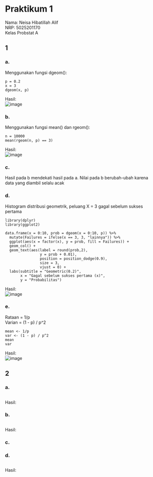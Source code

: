 # Praktikum 1 

Nama: Neisa Hibatillah Alif <br />
NRP: 5025201170 <br />
Kelas Probstat A 

## 1
### a. <br />
Menggunakan fungsi dgeom():
```
p = 0.2
x = 3
dgeom(x, p)
```
Hasil: <br />
![image](https://user-images.githubusercontent.com/72701806/162611163-2fd247e6-a2e1-47a4-b54f-78c3cc9096f9.png)

### b. <br />
Menggunakan fungsi mean() dan rgeom():
```
n = 10000
mean(rgeom(n, p) == 3)
```
Hasil: <br />
![image](https://user-images.githubusercontent.com/72701806/162611292-aa025a6d-7b81-47e6-8d0d-5e1c67c80bca.png)

### c. <br />
Hasil pada b mendekati hasil pada a. Nilai pada b berubah-ubah karena data yang diambil selalu acak

### d. <br />
Histogram distribusi geometrik, peluang X = 3 gagal sebelum sukses pertama <br />

```
library(dplyr)
library(ggplot2)

data.frame(x = 0:10, prob = dgeom(x = 0:10, p)) %>%
  mutate(Failures = ifelse(x == 3, 3, "lainnya")) %>%
  ggplot(aes(x = factor(x), y = prob, fill = Failures)) +
  geom_col() + 
  geom_text(aes(label = round(prob,2), 
                y = prob + 0.01),
                position = position_dodge(0.9),
                size = 3,
                vjust = 0) +
  labs(subtitle = "Geometric(0.2)",
       x = "Gagal sebelum sukses pertama (x)",
       y = "Probabilitas")
```
Hasil: <br />
![image](https://user-images.githubusercontent.com/72701806/162611451-7cb094ea-3cac-4864-b503-dbf5116c006e.png)

### e. <br />
Rataan = 1/p <br />
Varian = (1 - p) / p^2 <br />
```
mean <- 1/p
var <- (1 - p) / p^2
mean
var
```
Hasil: <br />
![image](https://user-images.githubusercontent.com/72701806/162611519-3a359b8b-a18c-4910-ba66-3f74c8349db0.png)

## 2
### a. <br />

```

```
Hasil: <br />


### b. <br />

```

```
Hasil: <br />


### c. <br />


### d. <br />


```

```
Hasil: <br />



